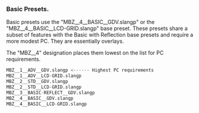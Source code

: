 ### **Basic Presets.**

Basic presets use the "MBZ__4__BASIC__GDV.slangp" or the "MBZ__4__BASIC__LCD-GRID.slangp" base preset. These presets share a subset of features with the Basic with Reflection base presets and require a more modest PC. They are essentially overlays.

The "MBZ__4" designation places them lowest on the list for PC requirements.

```d
MBZ__1__ADV__GDV.slangp <------ Highest PC requirements
MBZ__1__ADV__LCD-GRID.slangp
MBZ__2__STD__GDV.slangp
MBZ__2__STD__LCD-GRID.slangp
MBZ__3__BASIC-REFLECT__GDV.slangp
MBZ__4__BASIC__GDV.slangp
MBZ__4__BASIC__LCD-GRID.slangp
```
